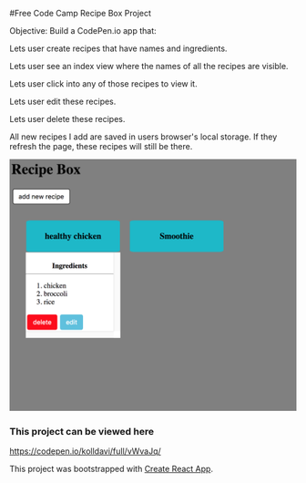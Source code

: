 #Free Code Camp Recipe Box Project

Objective: Build a CodePen.io app that:

Lets user create recipes that have names and ingredients.

Lets user see an index view where the names of all the recipes are visible.

Lets user click into any of those recipes to view it.

Lets user edit these recipes.

Lets user delete these recipes.

All new recipes I add are saved in users browser's local storage. If they
refresh the page, these recipes will still be there.

<img src="https://raw.githubusercontent.com/kolldavi/recipe-box/master/ScreenShot.png?raw=true" />

### This project can be viewed here

https://codepen.io/kolldavi/full/vWvaJq/

This project was bootstrapped with
[Create React App](https://github.com/facebookincubator/create-react-app).
